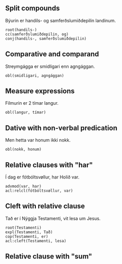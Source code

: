 
## Split compounds

Býurin er handils- og samferðslumiðdepilin landinum.
```
root(handils-)
cc(samferðslumiðdepilin, og)
conj(handils-, samferðslumiðdepilin)
```
## Comparative and comparand

Streymgágga er smidligari enn agngággan.
```
obl(smidligari, agngággan)
```
## Measure expressions 

Filmurin er 2 tímar langur.
```
obl(langur, tímar)
```
## Dative with non-verbal predication

Men hetta var honum ikki nokk.
```
obl(nokk, honum)
```
## Relative clauses with "har"

Í dag er fótbóltsvøllur, har Holið var.
```
advmod(var, har)
acl:relcl(fótbóltsvøllur, var)
```
## Cleft with relative clause

Tað er í Nýggja Testamenti, vit lesa um Jesus.
```
root(Testamenti)
expl(Testamenti, Tað)
cop(Testamenti, er)
acl:cleft(Testamenti, lesa)
```

## Relative clause with "sum"


